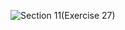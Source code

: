 ![Section 11(Exercise 27)](https://github.com/user-attachments/assets/c65b9c42-ef64-4fe5-8630-c94931e84f20)
